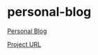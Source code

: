 # personal-blog

[Personal Blog](https://roadmap.sh/projects/personal-blog)

[Project URL](https://github.com/alberthgrande/personal-blog)
